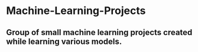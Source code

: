 # Machine-Learning-Projects
## Group of small machine learning projects created while learning various models.
